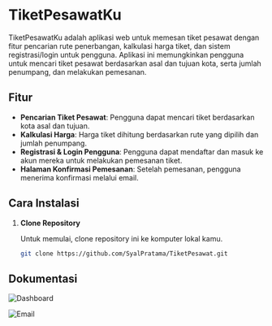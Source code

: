 # TiketPesawatKu

TiketPesawatKu adalah aplikasi web untuk memesan tiket pesawat dengan fitur pencarian rute penerbangan, kalkulasi harga tiket, dan sistem registrasi/login untuk pengguna. Aplikasi ini memungkinkan pengguna untuk mencari tiket pesawat berdasarkan asal dan tujuan kota, serta jumlah penumpang, dan melakukan pemesanan.

## Fitur

- **Pencarian Tiket Pesawat**: Pengguna dapat mencari tiket berdasarkan kota asal dan tujuan.
- **Kalkulasi Harga**: Harga tiket dihitung berdasarkan rute yang dipilih dan jumlah penumpang.
- **Registrasi & Login Pengguna**: Pengguna dapat mendaftar dan masuk ke akun mereka untuk melakukan pemesanan tiket.
- **Halaman Konfirmasi Pemesanan**: Setelah pemesanan, pengguna menerima konfirmasi melalui email.

## Cara Instalasi

1. **Clone Repository**

   Untuk memulai, clone repository ini ke komputer lokal kamu.

   ```bash
   git clone https://github.com/SyalPratama/TiketPesawat.git

## Dokumentasi 
![Dashboard](https://raw.githubusercontent.com/SyalPratama/TiketPesawat/refs/heads/main/dokumentasi/Screenshot%202025-04-27%20121028.png)

![Email]([https://raw.githubusercontent.com/SyalPratama/TiketPesawat/refs/heads/main/dokumentasi/Screenshot%202025-04-27%20121028.png](https://raw.githubusercontent.com/SyalPratama/TiketPesawat/refs/heads/main/dokumentasi/Screenshot%202025-04-27%20121323.png))
